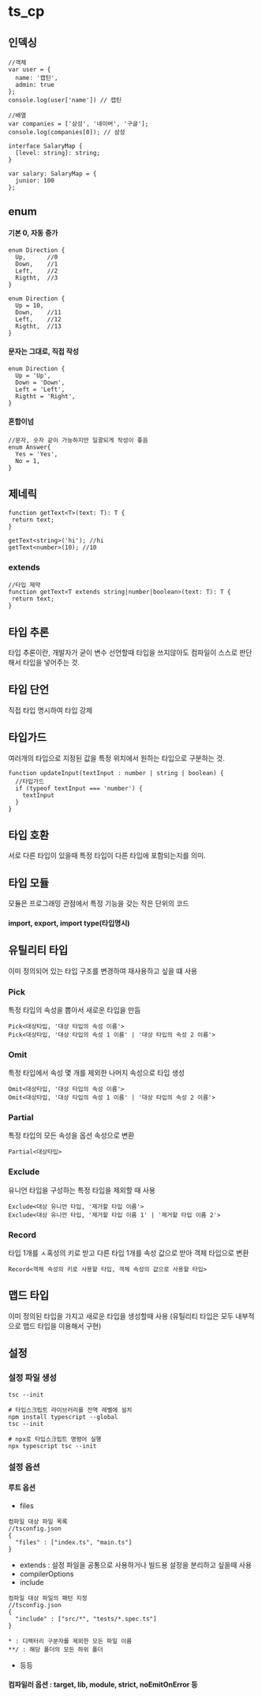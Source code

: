 # ts_cp

## 인덱싱
```
//객체
var user = {
  name: '캡틴',
  admin: true
};
console.log(user['name']) // 캡틴
```
```
//배열
var companies = ['삼성', '네이버', '구글'];
console.log(companies[0]); // 삼성
```
```
interface SalaryMap {
  [level: string]: string;
}

var salary: SalaryMap = {
  junior: 100
};
```
## enum

#### 기본 0, 자동 증가
```
enum Direction {
  Up,      //0
  Down,    //1
  Left,    //2
  Rigtht,  //3
}

enum Direction {
  Up = 10,
  Down,    //11
  Left,    //12
  Rigtht,  //13
}
```

#### 문자는 그대로, 직접 작성
```
enum Direction {
  Up = 'Up',
  Down = 'Down',
  Left = 'Left',
  Rigtht = 'Right',
}
```

#### 혼합이넘
```
//문자, 숫자 같이 가능하지만 일괄되게 작성이 좋음
enum Answer{
  Yes = 'Yes',
  No = 1,
}
```

## 제네릭
```
function getText<T>(text: T): T {
 return text;
}

getText<string>('hi'); //hi
getText<number>(10); //10
```

### extends
```
//타입 제약
function getText<T extends string|number|boolean>(text: T): T {
 return text;
}
```

## 타입 추론
타입 추론이란, 개발자가 굳이 변수 선언할때 타입을 쓰지않아도 컴파일이 스스로 판단해서 타입을 넣어주는 것.

## 타입 단언
직접 타입 명시하여 타입 강제

## 타입가드
여러개의 타입으로 지정된 값을 특정 위치에서 원하는 타입으로 구분하는 것.
```
function updateInput(textInput : number | string | boolean) {
  //타입가드
  if (typeof textInput === 'number') {
    textInput
  }
}
```

## 타입 호환
서로 다른 타입이 있을때 특정 타입이 다른 타입에 포함되는지를 의미.

## 타입 모듈
모듈은 프로그래밍 관점에서 특정 기능을 갖는 작은 단위의 코드
#### import, export, import type(타입명시)

## 유틸리티 타입
이미 정의되어 있는 타입 구조를 변경하여 재사용하고 싶을 떄 사용

### Pick
특정 타입의 속성을 뽑아서 새로운 타입을 만듬
```
Pick<대상타입, '대상 타입의 속성 이름'>
Pick<대상타입, '대상 타입의 속성 1 이름' | '대상 타입의 속성 2 이름'>
```

### Omit
특정 타입에서 속성 몇 개를 제외한 나머지 속성으로 타입 생성
```
Omit<대상타입, '대상 타입의 속성 이름'>
Omit<대상타입, '대상 타입의 속성 1 이름' | '대상 타입의 속성 2 이름'>
```

### Partial
특정 타입의 모든 속성을 옵션 속성으로 변환
```
Partial<대상타입>
```

### Exclude
유니언 타입을 구성하는 특정 타입을 제외할 때 사용
```
Exclude<대상 유니언 타입, '제거할 타입 이름'>
Exclude<대상 유니언 타입, '제거할 타입 이름 1' | '제거할 타입 이름 2'>
```

### Record
타입 1개를 ㅅ혹성의 키로 받고 다른 타입 1개를 속성 값으로 받아 객체 타입으로 변환
```
Record<객체 속성의 키로 사용할 타입, 객체 속성의 값으로 사용할 타입>
```

## 맵드 타입
이미 정의된 타입을 가지고 새로운 타입을 생성할때 사용 (유틸리티 타입은 모두 내부적으로 맵드 타입을 이용해서 구현)

## 설정

### 설정 파일 생성
`tsc --init`

```
# 타입스크립트 라이브러리를 전역 레벨에 설치
npm install typescript --global
tsc --init

# npx로 타입스크립트 명령어 실행
npx typescript tsc --init
```

### 설정 옵션
#### 루트 옵션
- files
```
컴파일 대상 파일 목록
//tsconfig.json
{
  "files" : ["index.ts", "main.ts"]
}
```
- extends : 설정 파일을 공통으로 사용하거나 빌드용 설정을 분리하고 싶을때 사용
- compilerOptions
- include
```
컴파일 대상 파일의 패턴 지정
//tsconfig.json
{
  "include" : ["src/*", "tests/*.spec.ts"]
}

* : 디렉터리 구분자를 제외한 모든 파일 이름
**/ : 해당 폴더의 모든 하위 폴더
```
- 등등
#### 컴파일러 옵션 : target, lib, module, strict, noEmitOnError 등
